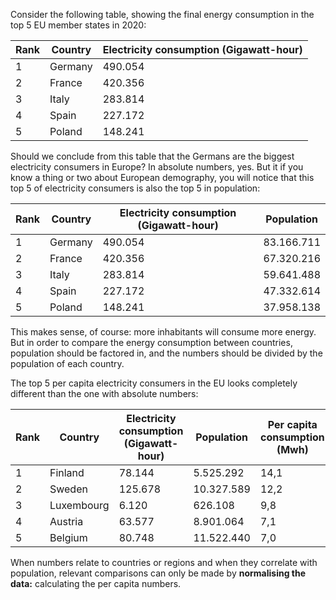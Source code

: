 Consider the following table, showing the final energy consumption in the top 5 EU member states in 2020:

| Rank | Country | Electricity consumption (Gigawatt-hour) |
| --- | --- | --- |
| 1 | Germany | 490.054 |
| 2 | France | 420.356 |
| 3 | Italy | 283.814 |
| 4 | Spain | 227.172 |
| 5 | Poland | 148.241 |

Should we conclude from this table that the Germans are the biggest electricity consumers in Europe? In absolute numbers, yes. But it if you know a thing or two about European demography, you will notice that this top 5 of electricity consumers is also the top 5 in population:

| Rank | Country | Electricity consumption (Gigawatt-hour) | Population |
| --- | --- | --- | --- |
| 1 | Germany | 490.054 | 83.166.711 |
| 2 | France | 420.356 | 67.320.216 |
| 3 | Italy | 283.814 | 59.641.488 |
| 4 | Spain | 227.172 | 47.332.614 |
| 5 | Poland | 148.241 | 37.958.138 |

This makes sense, of course: more inhabitants will consume more energy. But in order to compare the energy consumption between countries, population should be factored in, and the numbers should be divided by the population of each country.

The top 5 per capita electricity consumers in the EU looks completely different than the one with absolute numbers:

| Rank | Country | Electricity consumption (Gigawatt-hour) | Population | Per capita consumption (Mwh) |
| --- | --- | --- | --- | --- |
| 1 | Finland | 78.144 | 5.525.292 | 14,1 |
| 2 | Sweden | 125.678 | 10.327.589 | 12,2 |
| 3 | Luxembourg | 6.120 | 626.108 | 9,8 |
| 4 | Austria | 63.577 | 8.901.064 | 7,1 |
| 5 | Belgium | 80.748 | 11.522.440 | 7,0 |

When numbers relate to countries or regions and when they correlate with population, relevant comparisons can only be made by **normalising the data:** calculating the per capita numbers.